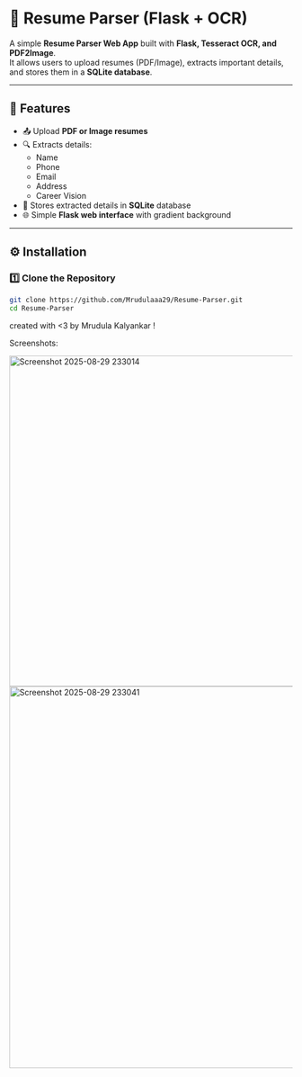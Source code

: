 # 📄 Resume Parser (Flask + OCR)

A simple **Resume Parser Web App** built with **Flask, Tesseract OCR, and PDF2Image**.  
It allows users to upload resumes (PDF/Image), extracts important details, and stores them in a **SQLite database**.

---

## 🚀 Features
- 📤 Upload **PDF or Image resumes**  
- 🔍 Extracts details:
  - Name
  - Phone
  - Email
  - Address
  - Career Vision
- 💾 Stores extracted details in **SQLite** database  
- 🌐 Simple **Flask web interface** with gradient background  

---

## ⚙️ Installation

### 1️⃣ Clone the Repository
```bash
git clone https://github.com/Mrudulaaa29/Resume-Parser.git
cd Resume-Parser
```
created with <3 by Mrudula Kalyankar !

Screenshots:

<img width="879" height="588" alt="Screenshot 2025-08-29 233014" src="https://github.com/user-attachments/assets/76a7a3e8-61a8-4454-9bfe-5cb920bb8b32" />


<img width="1346" height="679" alt="Screenshot 2025-08-29 233041" src="https://github.com/user-attachments/assets/3929b0ed-6413-4dde-9b45-0b4484260606" />



